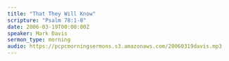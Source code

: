 ```yaml
---
title: "That They Will Know"
scripture: "Psalm 78:1-8"
date: 2006-03-19T00:00:00Z
speaker: Mark Davis
sermon_type: morning
audio: https://pcpcmorningsermons.s3.amazonaws.com/20060319davis.mp3 
---
```



